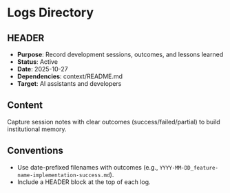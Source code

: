 # Logs Directory

## HEADER
- **Purpose**: Record development sessions, outcomes, and lessons learned
- **Status**: Active
- **Date**: 2025-10-27
- **Dependencies**: context/README.md
- **Target**: AI assistants and developers

## Content
Capture session notes with clear outcomes (success/failed/partial) to build institutional memory.

## Conventions
- Use date-prefixed filenames with outcomes (e.g., `YYYY-MM-DD_feature-name-implementation-success.md`).
- Include a HEADER block at the top of each log.

